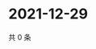 # 2021-12-29

共 0 条

<!-- BEGIN WEIBO -->
<!-- 最后更新时间 Wed Dec 29 2021 01:13:32 GMT+0800 (China Standard Time) -->

<!-- END WEIBO -->
